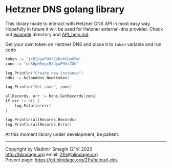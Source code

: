 # Hetzner DNS golang library

This library made to interact with Hetzner DNS API in most easy way. Hopefully in future it will be used for Hetzner external-dns provider. Check out [example](example) directory and [API_help.md](API_help.md).

Get your own token on Hetzner DNS and place it to `token` variable and run code

```go
token := "jcB2UywP9XtZGhvhSHpH5m"
zone := "vhSHpH5mjcB2UywP9XtZGh"

log.Println("Create new instance")
hdns := hclouddns.New(token)

log.Println("Get zone", zone)

allRecords, err := hdns.GetRecords(zone)
if err != nil {
	log.Fatalln(err)
}

log.Println(allRecords.Records)
log.Println(allRecords.Error)
```

At this moment library under development, be patient.

---
Copyright by Vladimir Smagin (21h) 2020  
http://blindage.org email: 21h@blindage.org  
Project page: https://git.blindage.org/21h/hcloud-dns  